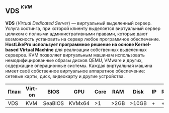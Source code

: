 <!--
HLP Hosting Provider
-------------
blablabla
-->

VDS <sup><sup>*KVM*</sup></sup>
-------------
**VDS** (*Virtual Dedicated Server*) — виртуальный выделенный сервер. Услуга хостинга, при которой клиенту выделяется виртуальный сервер целиком с полными административными правами, которые дают возможность установить на сервер любое программное обеспечение. **HostLikePro использует программное решение на основе Kernel-based Virtual Machine** для реализации собственных выделенных серверов. KVM позволяет виртуальным машинам использовать немодифицированные образы дисков QEMU, VMware и других, содержащие операционные системы. Каждая виртуальная машина имеет своё собственное виртуальное аппаратное обеспечение: сетевые карты, диск, видеокарту и другие устройства.
<table>
<thead>
  <tr>
    <th>План</th>
    <th>Virt-on</th>
    <th>BIOS</th>
    <th>GPU</th>
    <th>Core</th>
    <th>RAM</th>
    <th>Disk</th>
    <th>IP</th>
    <th>Root</th>
    <th>SSH</th>
  </tr>
</thead>
<tbody>
  <tr>
    <td>VDS</td>
    <td>KVM</td>
    <td>SeaBIOS</td>
    <td>KVMx64</td>
    <td>&gt;1</td>
    <td>&gt;2GB</td>
    <td>&gt;10GB</td>
    <td>+</td>
    <td>+</td>
    <td>+</td>
  </tr>
</tbody>
</table>

<!--
VPS
-------------
LXC-контейнеризация

Shared-Hosting
-------------
Kubernetes-контейнеризация
-->
